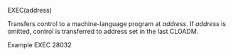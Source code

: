 EXEC(address)

Transfers control to a machine-language program at <i>address</i>.  If <i>address</i> is omitted, control is transferred to address set in the last CLOADM.

Example
EXEC 28032